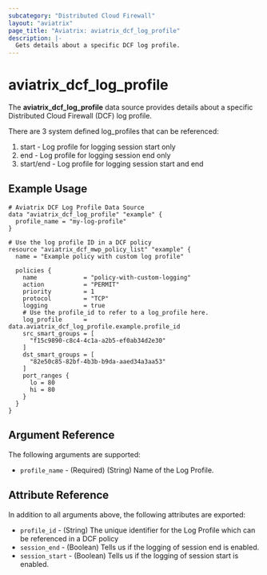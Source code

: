 ```yaml
---
subcategory: "Distributed Cloud Firewall"
layout: "aviatrix"
page_title: "Aviatrix: aviatrix_dcf_log_profile"
description: |-
  Gets details about a specific DCF log profile.
---
```


# aviatrix_dcf_log_profile

The **aviatrix_dcf_log_profile** data source provides details about a specific Distributed Cloud Firewall (DCF) log profile.

There are 3 system defined log_profiles that can be referenced:
1. start - Log profile for logging session start only
2. end - Log profile for logging session end only
3. start/end - Log profile for logging session start and end


## Example Usage

```hcl
# Aviatrix DCF Log Profile Data Source
data "aviatrix_dcf_log_profile" "example" {
  profile_name = "my-log-profile"
}

# Use the log profile ID in a DCF policy
resource "aviatrix_dcf_mwp_policy_list" "example" {
  name = "Example policy with custom log profile"

  policies {
    name             = "policy-with-custom-logging"
    action           = "PERMIT"
    priority         = 1
    protocol         = "TCP"
    logging          = true
    # Use the profile_id to refer to a log_profile here.
    log_profile      = data.aviatrix_dcf_log_profile.example.profile_id
    src_smart_groups = [
      "f15c9890-c8c4-4c1a-a2b5-ef0ab34d2e30"
    ]
    dst_smart_groups = [
      "82e50c85-82bf-4b3b-b9da-aaed34a3aa53"
    ]
    port_ranges {
      lo = 80
      hi = 80
    }
  }
}
```

## Argument Reference

The following arguments are supported:

* `profile_name` - (Required) (String) Name of the Log Profile.

## Attribute Reference

In addition to all arguments above, the following attributes are exported:

* `profile_id` - (String) The unique identifier for the Log Profile which can be referenced in a DCF policy
* `session_end` - (Boolean) Tells us if the logging of session end is enabled.
* `session_start` - (Boolean) Tells us if the logging of session start is enabled.
